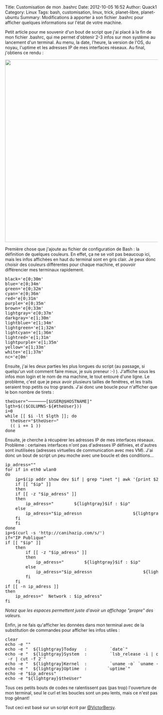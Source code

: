 Title: Customisation de mon .bashrc
Date: 2012-10-05 16:52
Author: Quack1
Category: Linux
Tags: bash, customisation, linux, trick, planet-libre, planet-ubuntu
Summary: Modifications à apporter à son fichier .bashrc pour afficher quelques informations sur l'état de votre machine.

Petit article pour me souvenir d'un bout de script que j'ai placé à la
fin de mon fichier .bashrc, qui me permet d'obtenir 2-3 infos sur mon
système au lancement d'un terminal. Au menu, la date, l'heure, la
version de l'OS, du noyau, l'uptime et les adresses IP de mes interfaces
réseaux. Au final, j'obtiens ce rendu :

<img src="static/upload/custombash.png" width="600" align="center" />

Première chose que j'ajoute au fichier de configuration de Bash : la
définition de quelques couleurs. En effet, ça ne se voit pas beaucoup
ici, mais les infos affichées en haut du terminal sont en gris clair. Je
peux donc choisir des couleurs différentes pour chaque machine, et
pouvoir différencier mes terminaux rapidement.

<pre>
black='e[0;30m'
blue='e[0;34m'
green='e[0;32m'
cyan='e[0;36m'
red='e[0;31m'
purple='e[0;35m'
brown='e[0;33m'
lightgray='e[0;37m'
darkgray='e[1;30m'
lightblue='e[1;34m'
lightgreen='e[1;32m'
lightcyan='e[1;36m'
lightred='e[1;31m'
lightpurple='e[1;35m'
yellow='e[1;33m'
white='e[1;37m'
nc='e[0m'
</pre>

Ensuite, j'ai les deux parties les plus longues du script (au passage,
si quelqu'un voit comment faire mieux, je suis preneur :-) ). J'affiche
sous les infos mon login et le nom de ma machine, le tout entouré d'une
ligne. Le problème, c'est que je peux avoir plusieurs tailles de
fenêtres, et les traits seraient trop petits ou trop grands. J'ai donc
une boucle pour n'afficher que le bon nombre de tirets :

<pre>
theUser="───────[$USER@$HOSTNAME]"
lgth=$(($COLUMNS-${#theUser}))
i=0
while [[ $i -lt $lgth ]]; do
  theUser="$theUser─"
  (( i += 1 ))
done
</pre>

Ensuite, je cherche à récupérer les adresses IP de mes interfaces
réseaux. Problème : certaines interfaces n'ont pas d'adresses IP
définies, et d'autres sont inutilisées (adresses virtuelles de
communication avec mes VM). J'ai donc un bout de script un peu moche
avec une boucle et des conditions...

<pre>
ip_adress=""
for if in eth0 wlan0
do
    ip=$(ip addr show dev $if | grep "inet "| awk '{print $2}')
    if [[ "$ip" ]] 
    then
	if [[ -z "$ip_adress" ]]
	then
	    ip_adress="        ${lightgray}$if : $ip" 
	else
	    ip_adress="$ip_adressn                    ${lightgray}$if : $ip"
	fi
    fi
done
ip=$(curl -s 'http://canihazip.com/s/')
if="IP Publique"
if [[ "$ip" ]]
    then
        if [[ -z "$ip_adress" ]]
        then
            ip_adress="        ${lightgray}$if : $ip"
        else
            ip_adress="$ip_adressn                    ${lightgray}$if : $ip"
        fi
    fi
if [[ -n ip_adress ]]
then
    ip_adress="  Network : $ip_adress"
fi
</pre>

*Notez que les espaces permettent juste d'avoir un affichage "propre"
des valeurs.*

Enfin, je ne fais qu'afficher les données dans mon terminal avec de la
substitution de commandes pour afficher les infos utiles :

<pre>
clear
echo -e ""
echo -e "  ${lightgray}Today   :         `date`"
echo -e "  ${lightgray}System  :         `lsb_release -i | cut -f 2` - `lsb_release -c | cut -f 2` - `lsb_release
 -r | cut -f 2`"
echo -e "  ${lightgray}Kernel  :         `uname -o` `uname -r` - `uname -m`"
echo -e "  ${lightgray}Uptime  :        `uptime`"
echo -e "$ip_adress"
echo -e "${lightgray}$theUser"
</pre>

Tous ces petits bouts de codes ne ralentissent pas (pas trop)
l'ouverture de mon terminal, seul le curl et les boucles sont un peu
lents, mais ce n'est pas trop gênant!

Tout ceci est basé sur un script écrit par [@VictorBersy][].

[@VictorBersy]: https://twitter.com/VictorBersy/status/233125380423311361 "@VictorBersy"

